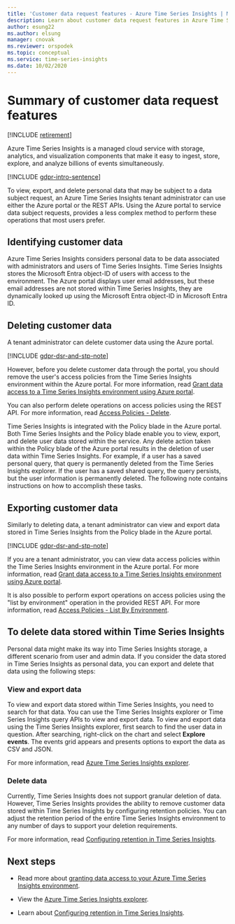 ```yaml
---
title: 'Customer data request features​ - Azure Time Series Insights | Microsoft Docs'
description: Learn about customer data request features in Azure Time Series Insights.
author: esung22
ms.author: elsung
manager: cnovak
ms.reviewer: orspodek
ms.topic: conceptual
ms.service: time-series-insights
ms.date: 10/02/2020
---
```


# Summary of customer data request features

[!INCLUDE [retirement](../../includes/tsi-retirement.md)]

Azure Time Series Insights is a managed cloud service with storage, analytics, and visualization components that make it easy to ingest, store, explore, and analyze billions of events simultaneously.

[!INCLUDE [gdpr-intro-sentence](../../includes/gdpr-intro-sentence.md)]

To view, export, and delete personal data that may be subject to a data subject request, an Azure Time Series Insights tenant administrator can use either the Azure portal or the REST APIs. Using the Azure portal to service data subject requests, provides a less complex method to perform these operations that most users prefer.

## Identifying customer data

Azure Time Series Insights considers personal data to be data associated with administrators and users of Time Series Insights. Time Series Insights stores the Microsoft Entra object-ID of users with access to the environment. The Azure portal displays user email addresses, but these email addresses are not stored within Time Series Insights, they are dynamically looked up using the Microsoft Entra object-ID in Microsoft Entra ID.

## Deleting customer data

A tenant administrator can delete customer data using the Azure portal.

[!INCLUDE [gdpr-dsr-and-stp-note](../../includes/gdpr-dsr-and-stp-note.md)]

However, before you delete customer data through the portal, you should remove the user's access policies from the Time Series Insights environment within the Azure portal. For more information, read [Grant data access to a Time Series Insights environment using Azure portal](./concepts-access-policies.md).

You can also perform delete operations on access policies using the REST API. For more information, read [Access Policies - Delete](/rest/api/time-series-insights/management(gen1/gen2)/accesspolicies/delete).

Time Series Insights is integrated with the Policy blade in the Azure portal. Both Time Series Insights and the Policy blade enable you to view, export, and delete user data stored within the service. Any delete action taken within the Policy blade of the Azure portal results in the deletion of user data within Time Series Insights. For example, if a user has a saved personal query, that query is permanently deleted from the Time Series Insights explorer. If the user has a saved shared query, the query persists, but the user information is permanently deleted. The following note contains instructions on how to accomplish these tasks.

## Exporting customer data

Similarly to deleting data, a tenant administrator can view and export data stored in Time Series Insights from the Policy blade in the Azure portal.

[!INCLUDE [gdpr-dsr-and-stp-note](../../includes/gdpr-dsr-and-stp-note.md)]

If you are a tenant administrator, you can view data access policies within the Time Series Insights environment in the Azure portal. For more information, read [Grant data access to a Time Series Insights environment using Azure portal](./concepts-access-policies.md).

It is also possible to perform export operations on access policies using the "list by environment" operation in the provided REST API. For more information, read [Access Policies - List By Environment](/rest/api/time-series-insights/management(gen1/gen2)/accesspolicies/listbyenvironment).

## To delete data stored within Time Series Insights

Personal data might make its way into Time Series Insights storage, a different scenario from user and admin data. If you consider the data stored in Time Series Insights as personal data, you can export and delete that data using the following steps:

### View and export data

To view and export data stored within Time Series Insights, you need to search for that data. You can use the Time Series Insights explorer or Time Series Insights query APIs to view and export data. To view and export data using the Time Series Insights explorer, first search to find the user data in question. After searching, right-click on the chart and select **Explore events**. The events grid appears and presents options to export the data as CSV and JSON.

For more information, read [Azure Time Series Insights explorer](time-series-insights-explorer.md).

### Delete data

Currently, Time Series Insights does not support granular deletion of data. However, Time Series Insights provides the ability to remove customer data stored within Time Series Insights by configuring retention policies. You can adjust the retention period of the entire Time Series Insights environment to any number of days to support your deletion requirements.

For more information, read [Configuring retention in Time Series Insights](time-series-insights-how-to-configure-retention.md).

## Next steps

* Read more about [granting data access to your Azure Time Series Insights environment](./concepts-access-policies.md).

* View the [Azure Time Series Insights explorer](time-series-insights-explorer.md).

* Learn about [Configuring retention in Time Series Insights](time-series-insights-how-to-configure-retention.md).
